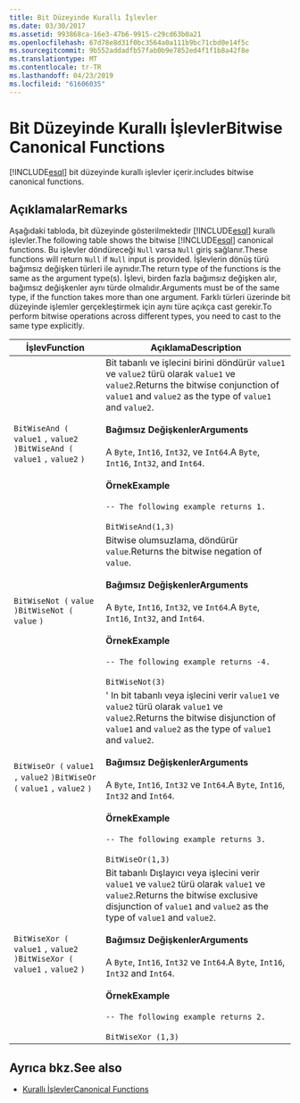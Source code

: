 ```yaml
---
title: Bit Düzeyinde Kurallı İşlevler
ms.date: 03/30/2017
ms.assetid: 993868ca-16e3-47b6-9915-c29cd63b0a21
ms.openlocfilehash: 67d78e8d31f0bc3564a0a111b9bc71cbd0e14f5c
ms.sourcegitcommit: 9b552addadfb57fab0b9e7852ed4f1f1b8a42f8e
ms.translationtype: MT
ms.contentlocale: tr-TR
ms.lasthandoff: 04/23/2019
ms.locfileid: "61606035"
---
```

# <a name="bitwise-canonical-functions"></a><span data-ttu-id="41647-102">Bit Düzeyinde Kurallı İşlevler</span><span class="sxs-lookup"><span data-stu-id="41647-102">Bitwise Canonical Functions</span></span>
[!INCLUDE[esql](../../../../../../includes/esql-md.md)] <span data-ttu-id="41647-103">bit düzeyinde kurallı işlevler içerir.</span><span class="sxs-lookup"><span data-stu-id="41647-103">includes bitwise canonical functions.</span></span>  
  
## <a name="remarks"></a><span data-ttu-id="41647-104">Açıklamalar</span><span class="sxs-lookup"><span data-stu-id="41647-104">Remarks</span></span>  
 <span data-ttu-id="41647-105">Aşağıdaki tabloda, bit düzeyinde gösterilmektedir [!INCLUDE[esql](../../../../../../includes/esql-md.md)] kurallı işlevler.</span><span class="sxs-lookup"><span data-stu-id="41647-105">The following table shows the bitwise [!INCLUDE[esql](../../../../../../includes/esql-md.md)] canonical functions.</span></span> <span data-ttu-id="41647-106">Bu işlevler döndüreceği `Null` varsa `Null` giriş sağlanır.</span><span class="sxs-lookup"><span data-stu-id="41647-106">These functions will return `Null` if `Null` input is provided.</span></span> <span data-ttu-id="41647-107">İşlevlerin dönüş türü bağımsız değişken türleri ile aynıdır.</span><span class="sxs-lookup"><span data-stu-id="41647-107">The return type of the functions is the same as the argument type(s).</span></span> <span data-ttu-id="41647-108">İşlevi, birden fazla bağımsız değişken alır, bağımsız değişkenler aynı türde olmalıdır.</span><span class="sxs-lookup"><span data-stu-id="41647-108">Arguments must be of the same type, if the function takes more than one argument.</span></span> <span data-ttu-id="41647-109">Farklı türleri üzerinde bit düzeyinde işlemler gerçekleştirmek için aynı türe açıkça cast gerekir.</span><span class="sxs-lookup"><span data-stu-id="41647-109">To perform bitwise operations across different types, you need to cast to the same type explicitly.</span></span>  
  
|<span data-ttu-id="41647-110">İşlev</span><span class="sxs-lookup"><span data-stu-id="41647-110">Function</span></span>|<span data-ttu-id="41647-111">Açıklama</span><span class="sxs-lookup"><span data-stu-id="41647-111">Description</span></span>|  
|--------------|-----------------|  
|<span data-ttu-id="41647-112">`BitWiseAnd (` `value1` `,`  `value2` `)`</span><span class="sxs-lookup"><span data-stu-id="41647-112">`BitWiseAnd (` `value1` `,`  `value2` `)`</span></span>|<span data-ttu-id="41647-113">Bit tabanlı ve işlecini birini döndürür `value1` ve `value2` türü olarak `value1` ve `value2`.</span><span class="sxs-lookup"><span data-stu-id="41647-113">Returns the bitwise conjunction of `value1` and `value2` as the type of `value1` and `value2`.</span></span><br /><br /> <span data-ttu-id="41647-114">**Bağımsız Değişkenler**</span><span class="sxs-lookup"><span data-stu-id="41647-114">**Arguments**</span></span><br /><br /> <span data-ttu-id="41647-115">A `Byte`, `Int16`, `Int32`, ve `Int64`.</span><span class="sxs-lookup"><span data-stu-id="41647-115">A `Byte`, `Int16`, `Int32`, and `Int64`.</span></span><br /><br /> <span data-ttu-id="41647-116">**Örnek**</span><span class="sxs-lookup"><span data-stu-id="41647-116">**Example**</span></span><br /><br /> `-- The following example returns 1.`<br /><br /> `BitWiseAnd(1,3)`|  
|<span data-ttu-id="41647-117">`BitWiseNot (` `value` `)`</span><span class="sxs-lookup"><span data-stu-id="41647-117">`BitWiseNot (` `value` `)`</span></span>|<span data-ttu-id="41647-118">Bitwise olumsuzlama, döndürür `value`.</span><span class="sxs-lookup"><span data-stu-id="41647-118">Returns the bitwise negation of `value`.</span></span><br /><br /> <span data-ttu-id="41647-119">**Bağımsız Değişkenler**</span><span class="sxs-lookup"><span data-stu-id="41647-119">**Arguments**</span></span><br /><br /> <span data-ttu-id="41647-120">A `Byte`, `Int16`, `Int32`, ve `Int64`.</span><span class="sxs-lookup"><span data-stu-id="41647-120">A `Byte`, `Int16`, `Int32`, and `Int64`.</span></span><br /><br /> <span data-ttu-id="41647-121">**Örnek**</span><span class="sxs-lookup"><span data-stu-id="41647-121">**Example**</span></span><br /><br /> `-- The following example returns -4.`<br /><br /> `BitWiseNot(3)`|  
|<span data-ttu-id="41647-122">`BitWiseOr (` `value1` `,`  `value2` `)`</span><span class="sxs-lookup"><span data-stu-id="41647-122">`BitWiseOr (` `value1` `,`  `value2` `)`</span></span>|<span data-ttu-id="41647-123">' In bit tabanlı veya işlecini verir `value1` ve `value2` türü olarak `value1` ve `value2`.</span><span class="sxs-lookup"><span data-stu-id="41647-123">Returns the bitwise disjunction of `value1` and `value2` as the type of `value1` and `value2`.</span></span><br /><br /> <span data-ttu-id="41647-124">**Bağımsız Değişkenler**</span><span class="sxs-lookup"><span data-stu-id="41647-124">**Arguments**</span></span><br /><br /> <span data-ttu-id="41647-125">A `Byte`, `Int16`, `Int32` ve `Int64`.</span><span class="sxs-lookup"><span data-stu-id="41647-125">A `Byte`, `Int16`, `Int32` and `Int64`.</span></span><br /><br /> <span data-ttu-id="41647-126">**Örnek**</span><span class="sxs-lookup"><span data-stu-id="41647-126">**Example**</span></span><br /><br /> `-- The following example returns 3.`<br /><br /> `BitWiseOr(1,3)`|  
|<span data-ttu-id="41647-127">`BitWiseXor (` `value1` `,`  `value2` `)`</span><span class="sxs-lookup"><span data-stu-id="41647-127">`BitWiseXor (` `value1` `,`  `value2` `)`</span></span>|<span data-ttu-id="41647-128">Bit tabanlı Dışlayıcı veya işlecini verir `value1` ve `value2` türü olarak `value1` ve `value2`.</span><span class="sxs-lookup"><span data-stu-id="41647-128">Returns the bitwise exclusive disjunction of `value1` and `value2` as the type of `value1` and `value2`.</span></span><br /><br /> <span data-ttu-id="41647-129">**Bağımsız Değişkenler**</span><span class="sxs-lookup"><span data-stu-id="41647-129">**Arguments**</span></span><br /><br /> <span data-ttu-id="41647-130">A `Byte`, `Int16`, `Int32` ve `Int64`.</span><span class="sxs-lookup"><span data-stu-id="41647-130">A `Byte`, `Int16`, `Int32` and `Int64`.</span></span><br /><br /> <span data-ttu-id="41647-131">**Örnek**</span><span class="sxs-lookup"><span data-stu-id="41647-131">**Example**</span></span><br /><br /> `-- The following example returns 2.`<br /><br /> `BitWiseXor (1,3)`|  
  
## <a name="see-also"></a><span data-ttu-id="41647-132">Ayrıca bkz.</span><span class="sxs-lookup"><span data-stu-id="41647-132">See also</span></span>

- [<span data-ttu-id="41647-133">Kurallı İşlevler</span><span class="sxs-lookup"><span data-stu-id="41647-133">Canonical Functions</span></span>](../../../../../../docs/framework/data/adonet/ef/language-reference/canonical-functions.md)
